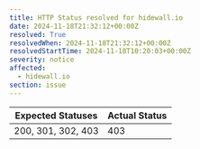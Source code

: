 ```yaml
---
title: HTTP Status resolved for hidewall.io
date: 2024-11-18T21:32:12+00:00Z
resolved: True
resolvedWhen: 2024-11-18T21:32:12+00:00Z
resolvedStartTime: 2024-11-18T10:20:03+00:00Z
severity: notice
affected:
  - hidewall.io
section: issue
---
```


| Expected Statuses | Actual Status  |
|-------------------|----------------|
| 200, 301, 302, 403 | 403 |
